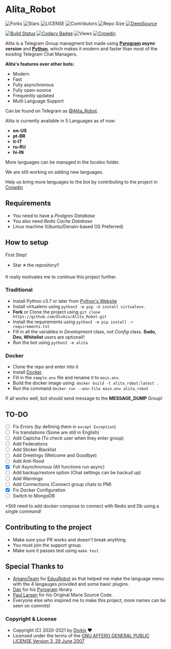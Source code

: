 # Alita_Robot


![Forks](https://img.shields.io/github/forks/Divkix/Alita_Robot)
![Stars](https://img.shields.io/github/stars/Divkix/Alita_Robot)
![LICENSE](https://img.shields.io/github/license/Divkix/Alita_Robot)
![Contributors](https://img.shields.io/github/contributors/Divkix/Alita_Robot)
![Repo Size](https://img.shields.io/github/repo-size/Divkix/Alita_Robot)
[![DeepSource](https://static.deepsource.io/deepsource-badge-light-mini.svg)](https://deepsource.io/gh/Divkix/Alita_Robot/?ref=repository-badge)

[![Build Status](https://travis-ci.com/Divkix/Alita_Robot.svg?branch=beta)](https://travis-ci.com/Divkix/Alita_Robot)
[![Codacy Badge](https://api.codacy.com/project/badge/Grade/4ed13d169d5246c983bfcbfa813b6194)](https://app.codacy.com/gh/Divkix/Alita_Robot?utm_source=github.com&utm_medium=referral&utm_content=Divkix/Alita_Robot&utm_campaign=Badge_Grade_Settings)
![Views](https://hits.seeyoufarm.com/api/count/incr/badge.svg?url=https://github.com/Divkix/Alita_Robot&title=Profile%20Views)
[![Crowdin](https://badges.crowdin.net/alita_robot/localized.svg)](https://crowdin.com/project/alita_robot)

Alita is a Telegram Group managment bot made using **[Pyrogram](https://github.com/pyrogram/pyrogram) _async version_** and **[Python](https://python.org)**, which makes it modern and faster than most of the exisitng Telegram Chat Managers.

**Alita's features over other bots:**
- Modern
- Fast
- Fully asynchronous
- Fully open-source
- Frequently updated
- Multi Language Support

Can be found on Telegram as [@Alita_Robot](https://t.me/Alita_Robot).

Alita is currently available in 5 Languages as of now:
- **en-US**
- **pt-BR**
- **it-IT**
- **ru-RU**
- **hi-IN**

More languages can be managed in the _locales_ folder.

We are still working on adding new languages.

Help us bring more languages to the bot by contributing to the project in [Crowdin](https://crowdin.com/project/alitarobot)

## Requirements
- You need to have a *Postgres Database*
- You also need *Redis Cache Database*
- Linux machine (Ubuntu/Denain-based OS Preferred)


## How to setup

First Step!
- Star **⭐** the repository!!

It really motivates me to continue this project further.


### Traditional
- Install Python v3.7 or later from [Python's Website](https://python.org)
- Install virtualenv using `python3 -m pip -U install virtualenv`.
- **Fork** or Clone the project using `git clone https://github.com/Divkix/Alita_Robot.git`
- Install the requirements using `python3 -m pip install -r requirements.txt`
- Fill in all the variables in *Development* class, not *Config* class. **Sudo, Dev, Whitelist** users are optional!!
- Run the bot using `python3 -m alita`

### Docker
- Clone the repo and enter into it
- Install [Docker](https://www.docker.com/).
- Fill in the `sample.env` file and rename it to `main.env`.
- Build the docker image using: `docker build -t alita_robot:latest .`
- Run the command `docker run --env-file main.env alita_robot`


If all works well, bot should send message to the **MESSAGE_DUMP** Group!


## TO-DO
- [ ] Fix Errors (by defining them in `except Exception`)
- [ ] Fix translations (Some are still in English)
- [ ] Add Captcha (To check user when they enter group)
- [ ] Add Federations
- [ ] Add Sticker Blacklist
- [ ] Add Greetings (Welcome and Goodbye)
- [ ] Add Anti-flood
- [x] Full Asynchronous (All functions run async)
- [ ] Add backup/restore option (Chat settings can be backud up)
- [ ] Add Warnings
- [ ] Add Connections (Connect group chats to PM)
- [x] Fix Docker Configuration
- [ ] Switch to MongoDB

*Still need to add docker-compose to connect with Redis and Db using a single command!


## Contributing to the project

- Make sure your PR works and doesn't break anything.
- You must join the support group.
- Make sure it passes test using `make test`.


## Special Thanks to
- [AmanoTeam](https://github.com/AmanoTeam/) for [EduuRobot](https://github.com/AmanoTeam/EduuRobot/tree/rewrite) as that helped me make the language menu with the 4 langauges provided and some basic plugins.
- [Dan](https://github.com/delivrance) for his [Pyrogram](https://github.com/pyrogram) library
- [Paul Larsen](https://github.com/PaulSonOfLars) for his Original Marie Source Code.
- Everyone else who inspired me to make this project, more names can be seen on commits!


### Copyright & License

* Copyright (C) 2020-2021 by [Divkix](https://github.com/Divkix) ❤️️
* Licensed under the terms of the [GNU AFFERO GENERAL PUBLIC LICENSE Version 3, 29 June 2007](https://github.com/Divkix/Alita_Robot/blob/master/LICENSE)
